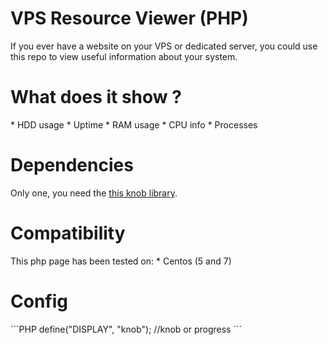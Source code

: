 # VPS Resource Viewer (PHP)

If you ever have a website on your VPS or dedicated server, you could use this repo to view useful information about your system.

<h1>What does it show ?</h1>
* HDD usage
* Uptime
* RAM usage
* CPU info
* Processes

<h1>Dependencies</h1>
Only one, you need the <a href="https://github.com/aterrien/jQuery-Knob">this knob library</a>.

<h1>Compatibility</h1>
This php page has been tested on:
* Centos (5 and 7)

<h1>Config</h1>
```PHP
define("DISPLAY", "knob"); //knob or progress
```